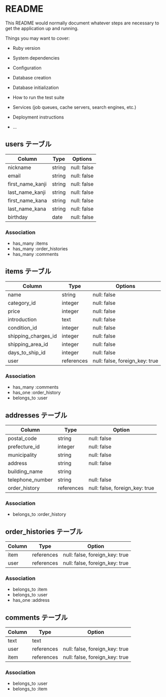 # README

This README would normally document whatever steps are necessary to get the
application up and running.

Things you may want to cover:

* Ruby version

* System dependencies

* Configuration

* Database creation

* Database initialization

* How to run the test suite

* Services (job queues, cache servers, search engines, etc.)

* Deployment instructions

* ...

## users テーブル

| Column           | Type    | Options     |
| -----------------| ------- | ----------- |
| nickname         | string  | null: false |
| email            | string  | null: false |
| first_name_kanji | string  | null: false |
| last_name_kanji  | string  | null: false |
| first_name_kana  | string  | null: false |
| last_name_kana   | string  | null: false |
| birthday         | date    | null: false |

### Association

- has_many :items
- has_many :order_histories
- has_many :comments

## items テーブル

| Column              | Type        | Options                        |
| ------------------- | ----------- | -----------------------------  |
| name                | string      | null: false                    |
| category_id         | integer     | null: false                    |
| price               | integer     | null: false                    |
| introduction        | text        | null: false                    |
| condition_id        | integer     | null: false                    |
| shipping_charges_id | integer     | null: false                    |
| shipping_area_id    | integer     | null: false                    |
| days_to_ship_id     | integer     | null: false                    |
| user                | references  | null: false, foreign_key: true |

### Association

- has_many :comments
- has_one  :order_history
- belongs_to :user

## addresses テーブル

| Column             | Type       | Option                         |
|--------------------| ---------- | ------------------------------ |
| postal_code        | string     | null: false                    |
| prefecture_id      | integer    | null: false                    |
| municipality       | string     | null: false                    |
| address            | string     | null: false                    |
| building_name      | string     |                                |
| telephone_number   | string     | null: false                    |
| order_history      | references | null: false, foreign_key: true |

### Association

- belongs_to :order_history

## order_histories テーブル

| Column     | Type       | Option                         |
| ---------- | ---------- | ------------------------------ |
| item       | references | null: false, foreign_key: true |
| user       | references | null: false, foreign_key: true |

### Association

- belongs_to :item
- belongs_to :user
- has_one :address

## comments テーブル

| Column    | Type       | Option                         |
| --------- | ---------- | ------------------------------ |
| text      | text       |                                |
| user      | references | null: false, foreign_key: true |
| item      | references | null: false, foreign_key: true |

### Association

- belongs_to :user
- belongs_to :item